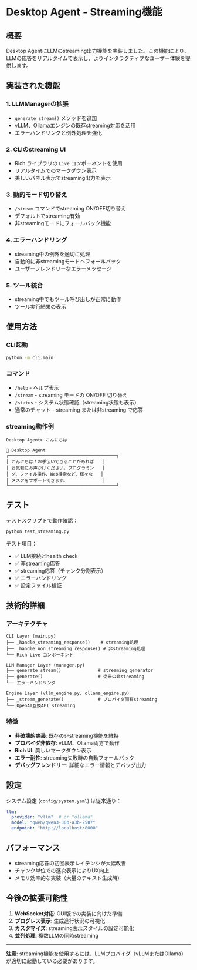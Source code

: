 # Desktop Agent - Streaming機能

## 概要

Desktop AgentにLLMのstreaming出力機能を実装しました。この機能により、LLMの応答をリアルタイムで表示し、よりインタラクティブなユーザー体験を提供します。

## 実装された機能

### 1. LLMManagerの拡張
- `generate_stream()` メソッドを追加
- vLLM、Ollamaエンジンの既存streaming対応を活用
- エラーハンドリングと例外処理を強化

### 2. CLIのstreaming UI
- Rich ライブラリの `Live` コンポーネントを使用
- リアルタイムでのマークダウン表示
- 美しいパネル表示でstreaming出力を表示

### 3. 動的モード切り替え
- `/stream` コマンドでstreaming ON/OFF切り替え
- デフォルトでstreaming有効
- 非streamingモードにフォールバック機能

### 4. エラーハンドリング
- streaming中の例外を適切に処理
- 自動的に非streamingモードへフォールバック
- ユーザーフレンドリーなエラーメッセージ

### 5. ツール統合
- streaming中でもツール呼び出しが正常に動作
- ツール実行結果の表示

## 使用方法

### CLI起動
```bash
python -m cli.main
```

### コマンド
- `/help` - ヘルプ表示
- `/stream` - streaming モードの ON/OFF 切り替え
- `/status` - システム状態確認（streaming状態も表示）
- 通常のチャット - streaming または非streaming で応答

### streaming動作例
```
Desktop Agent> こんにちは

🤖 Desktop Agent
┌─────────────────────────────────────────┐
│ こんにちは！お手伝いできることがあれば   │
│ お気軽にお声かけください。プログラミン   │
│ グ、ファイル操作、Web検索など、様々な   │
│ タスクをサポートできます。             │
└─────────────────────────────────────────┘
```

## テスト

テストスクリプトで動作確認：
```bash
python test_streaming.py
```

テスト項目：
- ✅ LLM接続とhealth check
- ✅ 非streaming応答
- ✅ streaming応答（チャンク分割表示）
- ✅ エラーハンドリング
- ✅ 設定ファイル検証

## 技術的詳細

### アーキテクチャ
```
CLI Layer (main.py)
├── _handle_streaming_response()    # streaming処理
├── _handle_non_streaming_response() # 非streaming処理
└── Rich Live コンポーネント

LLM Manager Layer (manager.py)  
├── generate_stream()              # streaming generator
├── generate()                     # 従来の非streaming
└── エラーハンドリング

Engine Layer (vllm_engine.py, ollama_engine.py)
├── _stream_generate()             # プロバイダ固有streaming
└── OpenAI互換API streaming
```

### 特徴
- **非破壊的実装**: 既存の非streaming機能を維持
- **プロバイダ非依存**: vLLM、Ollama両方で動作
- **Rich UI**: 美しいマークダウン表示
- **エラー耐性**: streaming失敗時の自動フォールバック
- **デバッグフレンドリー**: 詳細なエラー情報とデバッグ出力

## 設定

システム設定 (`config/system.yaml`) は従来通り：
```yaml
llm:
  provider: "vllm"  # or "ollama"
  model: "qwen/qwen3-30b-a3b-2507"
  endpoint: "http://localhost:8000"
```

## パフォーマンス

- streaming応答の初回表示レイテンシが大幅改善
- チャンク単位での逐次表示によりUX向上
- メモリ効率的な実装（大量のテキスト生成時）

## 今後の拡張可能性

1. **WebSocket対応**: GUI版での実装に向けた準備
2. **プログレス表示**: 生成進行状況の可視化
3. **カスタマイズ**: streaming表示スタイルの設定可能化
4. **並列処理**: 複数LLMの同時streaming

---

**注意**: streaming機能を使用するには、LLMプロバイダ（vLLMまたはOllama）が適切に起動している必要があります。